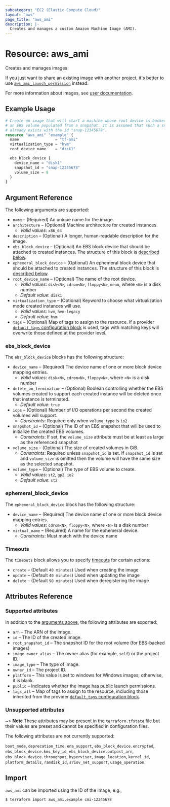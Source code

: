 ```yaml
---
subcategory: "EC2 (Elastic Compute Cloud)"
layout: "aws"
page_title: "aws_ami"
description: |-
  Creates and manages a custom Amazon Machine Image (AMI).
---
```


[default-tags]: https://www.terraform.io/docs/providers/aws/index.html#default_tags-configuration-block
[images]: https://docs.cloud.croc.ru/en/services/storage/images.html
[timeouts]: https://www.terraform.io/docs/configuration/blocks/resources/syntax.html#operation-timeouts

# Resource: aws_ami

Creates and manages images.

If you just want to share an existing image with another project,
it's better to use [`aws_ami_launch_permission`](ami_launch_permission.md) instead.

For more information about images, see [user documentation][images].

## Example Usage

```terraform
# Create an image that will start a machine whose root device is backed by
# an EBS volume populated from a snapshot. It is assumed that such a snapshot
# already exists with the id "snap-12345678".
resource "aws_ami" "example" {
  name                = "tf-ami"
  virtualization_type = "hvm"
  root_device_name    = "disk1"

  ebs_block_device {
    device_name = "disk1"
    snapshot_id = "snap-12345678"
    volume_size = 8
  }
}
```

## Argument Reference

The following arguments are supported:

* `name` – (Required) An unique name for the image.
* `architecture` – (Optional) Machine architecture for created instances.
    * _Valid values_: `x86_64`
* `description` – (Optional) A longer, human-readable description for the image.
* `ebs_block_device` – (Optional) An EBS block device that should be
  attached to created instances. The structure of this block is [described below](#ebs_block_device).
* `ephemeral_block_device` – (Optional) An ephemeral block device that
  should be attached to created instances. The structure of this block is [described below](#ephemeral_block_device).
* `root_device_name` – (Optional) The name of the root device.
    * _Valid values_: `disk<N>`, `cdrom<N>`, `floppy<N>`, `menu`, where `<N>` is a disk number
    *  _Default value_: `disk1`
* `virtualization_type` – (Optional) Keyword to choose what virtualization mode created instances will use.
    * _Valid values_: `hvm`, `hvm-legacy`
    * _Default value_: `hvm`
* `tags` – (Optional) Map of tags to assign to the resource. If a provider [`default_tags` configuration block][default-tags] is used, tags with matching keys will overwrite those defined at the provider level.

### ebs_block_device

The `ebs_block_device` blocks has the following structure:

* `device_name` – (Required) The device name of one or more block device mapping entries.
    * _Valid values_: `disk<N>`, `cdrom<N>`, `floppy<N>`, where `<N>` is a disk number
* `delete_on_termination` – (Optional) Boolean controlling whether the EBS volumes created to
  support each created instance will be deleted once that instance is terminated.
    * _Default value_: `true`
* `iops` – (Optional) Number of I/O operations per second the
  created volumes will support.
    * _Constraints_: Required only when `volume_type` is `io2`
* `snapshot_id` – (Optional) The ID of an EBS snapshot that will be used to initialize the created
  EBS volumes.
    * _Constraints_:  If set, the `volume_size` attribute must be at least as large as the referenced
  snapshot
* `volume_size` – (Optional) The size of created volumes in GiB.
    * _Constraints_: Required unless `snapshot_id` is set. If `snapshot_id` is set and `volume_size` is omitted then the volume will have the same size as the selected snapshot.
* `volume_type` – (Optional) The type of EBS volume to create.
    * _Valid values_: `st2`, `gp2`, `io2`
    * _Default value_: `st2`

### ephemeral_block_device

The `ephemeral_block_device` block has the following structure:

* `device_name` – (Required) The device name of one or more block device mapping entries.
    * _Valid values_: `cdrom<N>`, `floppy<N>`, where `<N>` is a disk number
* `virtual_name` – (Required) A name for the ephemeral device.
    * _Constraints_: Must match with the device name

### Timeouts

The `timeouts` block allows you to specify [timeouts][timeouts] for certain actions:

* `create` – (Default `40 minutes`) Used when creating the image
* `update` – (Default `40 minutes`) Used when updating the image
* `delete` – (Default `90 minutes`) Used when deregistering the image

## Attributes Reference

### Supported attributes

In addition to the [arguments above](#Argument-Reference), the following attributes are exported:

* `arn` – The ARN of the image.
* `id` – The ID of the created image.
* `root_snapshot_id` – The snapshot ID for the root volume (for EBS-backed images)
* `image_owner_alias` – The owner alias (for example, `self`) or the project ID.
* `image_type` – The type of image.
* `owner_id` – The project ID.
* `platform` – This value is set to windows for Windows images; otherwise, it is blank.
* `public` – Indicates whether the image has public launch permissions.
* `tags_all` – Map of tags to assign to the resource, including those inherited from the provider [`default_tags` configuration block][default-tags].

### Unsupported attributes

~> **Note** These attributes may be present in the ``terraform.tfstate`` file but their values are preset and cannot be specified in configuration files.

The following attributes are not currently supported:

`boot_mode`, `deprecation_time`, `ena_support`, `ebs_block_device.encrypted`, `ebs_block_device.kms_key_id`, `ebs_block_device.outpost_arn`, `ebs_block_device.throughput`, `hypervisor`, `image_location`, `kernel_id`, `platform_details`, `ramdisk_id`, `sriov_net_support`, `usage_operation`.

## Import

`aws_ami` can be imported using the ID of the image, e.g.,

```
$ terraform import aws_ami.example cmi-12345678
```
